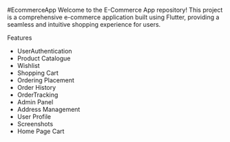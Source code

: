#EcommerceApp
Welcome to the E-Commerce App repository! This project is a comprehensive e-commerce application built using Flutter, providing a seamless and intuitive shopping experience for users.

Features
- UserAuthentication
- Product Catalogue
- Wishlist
- Shopping Cart
- Ordering Placement
- Order History
- OrderTracking
- Admin Panel
- Address Management
- User Profile
- Screenshots
- Home Page Cart
